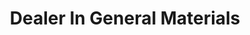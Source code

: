---
title: "Dealer In General Materials"
url: /monrovia/dealer-in-general-materials/
shop: hardware
---